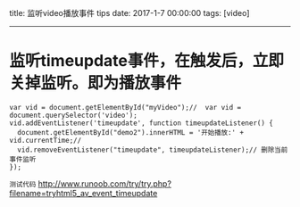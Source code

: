 title: 监听video播放事件 tips
date: 2017-1-7 00:00:00
tags: [video]


---
# 监听timeupdate事件，在触发后，立即关掉监听。即为播放事件
```
var vid = document.getElementById("myVideo");//  var vid =   document.querySelector('video');
vid.addEventListener('timeupdate', function timeupdateListener() {
  document.getElementById("demo2").innerHTML = '开始播放:' + vid.currentTime;// 
  vid.removeEventListener("timeupdate", timeupdateListener);// 删除当前事件监听
});
```


`测试代码`
http://www.runoob.com/try/try.php?filename=tryhtml5_av_event_timeupdate
